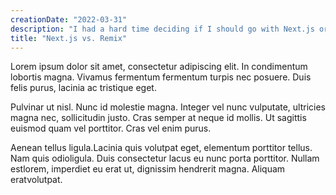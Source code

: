 ```yaml
---
creationDate: "2022-03-31"
description: "I had a hard time deciding if I should go with Next.js or Remix for my SaaS. Believe me, they're both as attractive, though for different reasons. I ended up creating two versions of the same blog (you're on one of them) and here are my conclusions."
title: "Next.js vs. Remix"
---
```


<!--- spell-checker: disable --->

Lorem ipsum dolor sit amet, consectetur adipiscing elit. In condimentum lobortis magna. Vivamus fermentum fermentum turpis nec posuere. Duis felis purus, lacinia ac tristique eget.

Pulvinar ut nisl. Nunc id molestie magna. Integer vel nunc vulputate, ultricies magna nec, sollicitudin justo. Cras semper at neque id
mollis. Ut sagittis euismod quam vel porttitor. Cras vel enim purus.

Aenean tellus ligula.Lacinia quis volutpat eget, elementum porttitor tellus. Nam quis odioligula. Duis consectetur lacus eu nunc porta porttitor. Nullam estlorem, imperdiet eu erat ut, dignissim hendrerit magna. Aliquam eratvolutpat.
